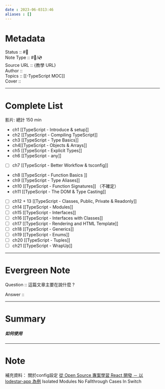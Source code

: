 ```yaml
---
date : 2023-06-0313:46
aliases : []
---
```

# Metadata
Status :: #🌱 <br>
Note Type :: #📨/💿 <br>
Source URL :: {教學 URL} <br>
Author :: <br>
Topics :: [[-TypeScript MOC]] <br>
Cover ::

---
# Complete List
影片: 總計 150 min 
- ch1  [[TypeScript - Introduce & setup]]
- ch2 [[TypeScript - Compiling TypeScript]]
- ch3 [[TypeScript - Type Basics]]
- ch4[[TypeScript - Objects & Arrays]]
- ch5 [[TypeScript - Explicit Types]]
- ch6 [[TypeScript - any]]
- [ ] ch7 [[TypeScript - Better Workflow & tsconfig]]
- ch8 [[TypeScript - Function Basics ]]
- ch9 [[TypeScript - Type Aliases]]
- ch10 [[TypeScript - Function Signatures]] （不確定）
- ch11 [[TypeScript - The DOM & Type Casting]]
- [ ] ch12 + 13 [[TypeScript - Classes, Public, Private & Readonly]]
- [ ] ch14 [[TypeScript - Modules]]
- [ ] ch15 [[TypeScript - Interfaces]]
- [ ] ch16 [[TypeScript - Interfaces with Classes]] 
- [ ]  ch17 [[TypeScript - Rendering and HTML Template]] 
- [ ]  ch18 [[TypeScript - Generics]] 
- [ ]  ch19 [[TypeScript - Enums]]
- [ ]  ch20 [[TypeScript - Tuples]]
- [ ]  ch21 [[TypeScript - WrapUp]]

---
# Evergreen Note

Question :: 這篇文章主要在說什麼 ?

Answer ::

---

# Summary 
##### 如何使用
---

# Note
補充資料：
關於config設定
[從 Open Source 專案學習 React 開發 － 以 lodestar-app 為例](https://ithelp.ithome.com.tw/articles/10293467)
Isolated Modules
No Fallthrough Cases In Switch